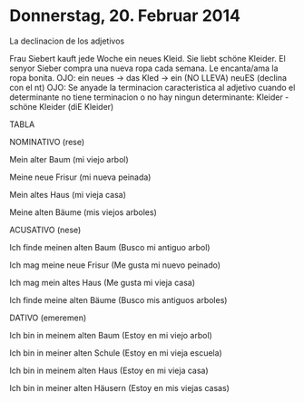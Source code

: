 Donnerstag, 20. Februar 2014
===

La declinacion de los adjetivos

Frau Siebert kauft jede Woche ein neues Kleid. Sie liebt schöne Kleider. 
El senyor Sieber compra una nueva ropa cada semana. Le encanta/ama la ropa bonita. 
OJO: ein neues -> das Kled -> ein (NO LLEVA) neuES (declina con el nt)
OJO: Se anyade la terminacion caracteristica al adjetivo cuando el determinante no tiene terminacion o no hay ningun determinante: Kleider - schöne Kleider (diE Kleider)

TABLA 

NOMINATIVO (rese)

Mein alter Baum (mi viejo arbol)

Meine neue Frisur (mi nueva peinada)

Mein altes Haus (mi vieja casa)

Meine alten Bäume (mis viejos arboles)


ACUSATIVO (nese)

Ich finde meinen alten Baum (Busco mi antiguo arbol)

Ich mag meine neue Frisur (Me gusta mi nuevo peinado)

Ich mag mein altes Haus (Me gusta mi vieja casa)

Ich finde meine alten Bäume (Busco mis antiguos arboles)

DATIVO (emeremen)

Ich bin in meinem alten Baum (Estoy en mi viejo arbol)

Ich bin in meiner alten Schule (Estoy en mi vieja escuela) 

Ich bin in meinem alten Haus (Estoy en mi vieja casa)

Ich bin in meiner alten Häusern (Estoy en mis viejas casas)


